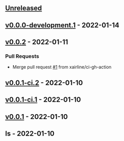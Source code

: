 <a name="unreleased"></a>
## [Unreleased]


<a name="v0.0.0-development.1"></a>
## [v0.0.0-development.1] - 2022-01-14

<a name="v0.0.2"></a>
## [v0.0.2] - 2022-01-11
### Pull Requests
- Merge pull request [#1](https://github.com/xairline/goxairline/issues/1) from xairline/ci-gh-action


<a name="v0.0.1-ci.2"></a>
## [v0.0.1-ci.2] - 2022-01-10

<a name="v0.0.1-ci.1"></a>
## [v0.0.1-ci.1] - 2022-01-10

<a name="v0.0.1"></a>
## [v0.0.1] - 2022-01-10

<a name="ls"></a>
## ls - 2022-01-10

[Unreleased]: https://github.com/xairline/goxairline/compare/v0.0.0-development.1...HEAD
[v0.0.0-development.1]: https://github.com/xairline/goxairline/compare/v0.0.2...v0.0.0-development.1
[v0.0.2]: https://github.com/xairline/goxairline/compare/v0.0.1-ci.2...v0.0.2
[v0.0.1-ci.2]: https://github.com/xairline/goxairline/compare/v0.0.1-ci.1...v0.0.1-ci.2
[v0.0.1-ci.1]: https://github.com/xairline/goxairline/compare/v0.0.1...v0.0.1-ci.1
[v0.0.1]: https://github.com/xairline/goxairline/compare/ls...v0.0.1
